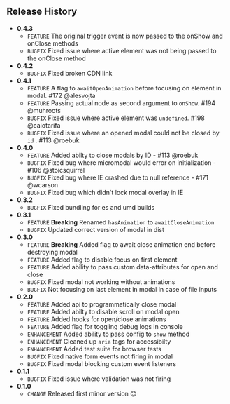 ## Release History
* **0.4.3**
    * `FEATURE` The original trigger event is now passed to the onShow and onClose methods
    * `BUGFIX`  Fixed issue where active element was not being passed to the onClose method
* **0.4.2**
    * `BUGFIX`  Fixed broken CDN link
* **0.4.1**
    * `FEATURE`  A flag to `awaitOpenAnimation` before focusing on element in modal. #172 @alesvojta
    * `FEATURE`  Passing actual node as second argument to `onShow`. #194 @muhroots
    * `BUGFIX`  Fixed issue where active element was `undefined`. #198 @caiotarifa
    * `BUGFIX`  Fixed issue where an opened modal could not be closed by `id` . #113 @roebuk
* **0.4.0**
    * `FEATURE` Added abilty to close modals by ID - #113 @roebuk
    * `BUGFIX` Fixed bug where micromodal would error on initialization - #106 @stoicsquirrel
    * `BUGFIX` Fixed bug where IE crashed due to null reference - #171 @wcarson
    * `BUGFIX` Fixed bug which didn't lock modal overlay in IE
* **0.3.2**
    * `BUGFIX` Fixed bundling for es and umd builds
* **0.3.1**
    * `FEATURE` **Breaking** Renamed `hasAnimation` to `awaitCloseAnimation`
    * `BUGFIX` Updated correct version of modal in dist
* **0.3.0**
    * `FEATURE` **Breaking** Added flag to await close animation end before destroying modal
    * `FEATURE` Added flag to disable focus on first element
    * `FEATURE` Added ability to pass custom data-attributes for open and close
    * `BUGFIX` Fixed modal not working without animations
    * `BUGFIX` Not focusing on last element in modal in case of file inputs
* **0.2.0**
    * `FEATURE` Added api to programmatically close modal
    * `FEATURE` Added abilty to disable scroll on modal open
    * `FEATURE` Added hooks for open/close animations
    * `FEATURE` Added flag for toggling debug logs in console
    * `ENHANCEMENT` Added ability to pass config to `show` method
    * `ENHANCEMENT` Cleaned up `aria` tags for accessibilty
    * `ENHANCEMENT` Added test suite for browser tests
    * `BUGFIX` Fixed native form events not firing in modal
    * `BUGFIX` Fixed modal blocking custom event listeners
* **0.1.1**
    * `BUGFIX` Fixed issue where validation was not firing
* **0.1.0**
    * `CHANGE` Released first minor version 😊
